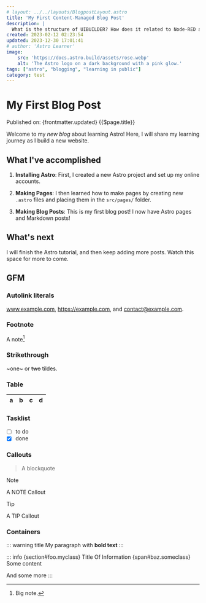 ```yaml
---
# layout: ../../layouts/BlogpostLayout.astro 
title: 'My First Content-Managed Blog Post'
description: |
  What is the structure of UIBUILDER? How does it related to Node-RED and the browser?
created: 2023-02-12 02:23:54
updated: 2023-12-30 17:01:41
# author: 'Astro Learner'
image:
    src: 'https://docs.astro.build/assets/rose.webp'
    alt: 'The Astro logo on a dark background with a pink glow.'
tags: ["astro", "blogging", "learning in public"]
category: test
---
```

# My First Blog Post

Published on: {frontmatter.updated}
{{$page.title}}

Welcome to my _new blog_ about learning Astro! Here, I will share my learning journey as I build a new website.

## What I've accomplished

1. **Installing Astro**: First, I created a new Astro project and set up my online accounts.

2. **Making Pages**: I then learned how to make pages by creating new `.astro` files and placing them in the `src/pages/` folder.

3. **Making Blog Posts**: This is my first blog post! I now have Astro pages and Markdown posts!

## What's next

I will finish the Astro tutorial, and then keep adding more posts. Watch this space for more to come.

## GFM

### Autolink literals

www.example.com, https://example.com, and contact@example.com.

### Footnote

A note[^1]

[^1]: Big note.

### Strikethrough

~one~ or ~~two~~ tildes.

### Table

| a | b  |  c |  d  |
| - | :- | -: | :-: |

### Tasklist

* [ ] to do
* [x] done

### Callouts

> A blockquote

> [!NOTE]
> A NOTE Callout

> [!TIP]
> A TIP Callout

### Containers

::: warning title
My paragraph with **bold text**
:::

::: info {section#foo.myclass} Title Of Information {span#baz.someclass}
Some content

And some more
:::
